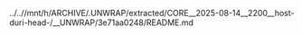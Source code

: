../..//mnt/h/ARCHIVE/.UNWRAP/extracted/CORE__2025-08-14__2200__host-duri-head-/__UNWRAP/3e71aa0248/README.md